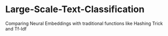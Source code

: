 # Large-Scale-Text-Classification
Comparing Neural Embeddings with traditional functions like Hashing Trick and Tf-Idf
